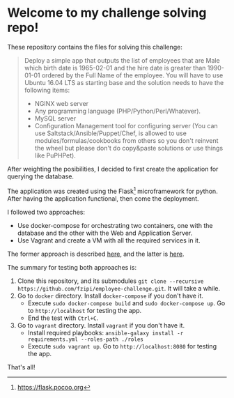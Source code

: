 # Welcome to my challenge solving repo!

These repository contains the files for solving this challenge:

> Deploy a simple app that outputs the list of employees that are Male which birth date is 1965-02-01 and the hire date is greater than 1990-01-01 ordered by the Full Name of the employee.
>  You will have to use Ubuntu 16.04 LTS as starting base and the solution needs to have the following items:
>
>  - NGINX web server
>  - Any programming language (PHP/Python/Perl/Whatever).
>  - MySQL server
>  - Configuration Management tool for configuring server (You can use Saltstack/Ansible/Puppet/Chef, is allowed to use modules/formulas/cookbooks from others so you don't reinvent the wheel but please don't do copy&paste solutions or use things like PuPHPet).

After weighting the posibilities, I decided to first create the application for querying the database.

The application was created using the Flask[^1] microframework for python. After having the application functional, then come the deployment.

I followed two approaches:

 - Use docker-compose for orchestrating two containers, one with the database and the other with the Web and Application Server.
 - Use Vagrant and create a VM with all the required services in it.

The former approach is described [here](docker/README.md), and the latter is [here](vagrant/README.md).

The summary for testing both approaches is:

1. Clone this repository, and its submodules `git clone --recursive https://github.com/fzipi/employee-challenge.git`. It will take a while.
3. Go to `docker` directory. Install `docker-compose` if you don't have it.
   - Execute `sudo docker-compose build` and `sudo docker-compose up`. Go to `http://localhost` for testing the app.
   - End the test with `Ctrl+C`.
4. Go to `vagrant` directory. Install `vagrant` if you don't have it. 
   - Install required playbooks: `ansible-galaxy install -r requirements.yml --roles-path ./roles`
   - Execute `sudo vagrant up`. Go to `http://localhost:8080` for testing the app.

That's all!

[^1]: https://flask.pocoo.org
